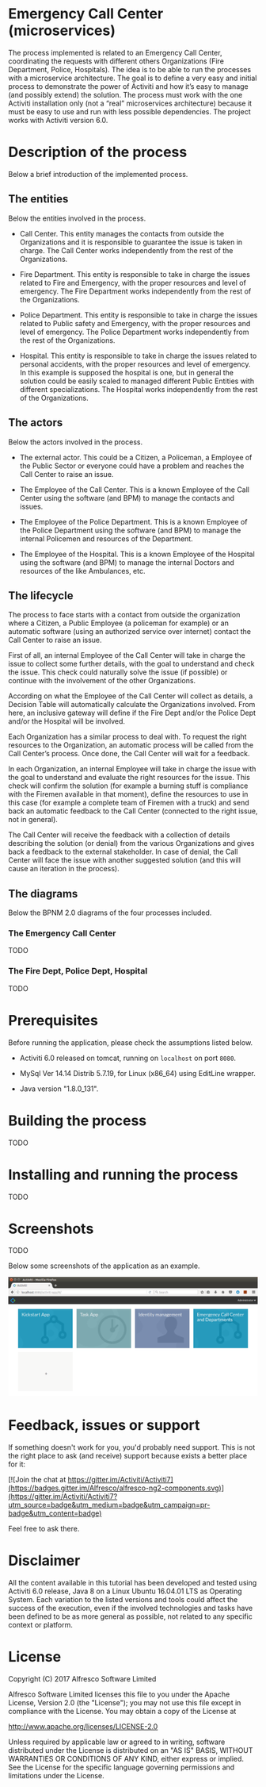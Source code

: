 # Emergency Call Center (microservices)

The process implemented is related to an Emergency Call Center, coordinating the requests with different others Organizations (Fire Department, Police, Hospitals).
The idea is to be able to run the processes with a microservice architecture.
The goal is to define a very easy and initial process to demonstrate the power of Activiti and how it’s easy to manage (and possibly extend) the solution.
The process must work with the one Activiti installation only (not a “real” microservices architecture) because it must be easy to use and run with less possible dependencies.
The project works with Activiti version 6.0.

# Description of the process

Below a brief introduction of the implemented process.

## The entities

Below the entities involved in the process.

* Call Center. This entity manages the contacts from outside the Organizations and it is responsible to guarantee the issue is taken in charge. The Call Center works independently from the rest of the Organizations.

* Fire Department. This entity is responsible to take in charge the issues related to Fire and Emergency, with the proper resources and level of emergency. The Fire Department works independently from the rest of the Organizations.

* Police Department. This entity is responsible to take in charge the issues related to Public safety and Emergency, with the proper resources and level of emergency. The Police Department works independently from the rest of the Organizations.

* Hospital. This entity is responsible to take in charge the issues related to personal accidents, with the proper resources and level of emergency. In this example is supposed the hospital is one, but in general the solution could be easily scaled to managed different Public Entities with different specializations. The Hospital works independently from the rest of the Organizations.

## The actors

Below the actors involved in the process.

* The external actor. This could be a Citizen, a Policeman, a Employee of the Public Sector or everyone could have a problem and reaches the Call Center to raise an issue.

* The Employee of the Call Center. This is a known Employee of the Call Center using the software (and BPM) to manage the contacts and issues.

* The Employee of the Police Department. This is a known Employee of the Police Department using the software (and BPM) to manage the internal Policemen and resources of the Department.

* The Employee of the Hospital. This is a known Employee of the Hospital using the software (and BPM) to manage the internal Doctors and resources of the like Ambulances, etc.

## The lifecycle

The process to face starts with a contact from outside the organization where a Citizen, a Public Employee (a policeman for example) or an automatic software (using an authorized service over internet) contact the Call Center to raise an issue.

First of all, an internal Employee of the Call Center will take in charge the issue to collect some further details, with the goal to understand and check the issue. This check could naturally solve the issue (if possible) or continue with the involvement of the other Organizations.

According on what the Employee of the Call Center will collect as details, a Decision Table will automatically calculate the Organizations involved. From here, an inclusive gateway will define if the Fire Dept and/or the Police Dept and/or the Hospital will be involved.

Each Organization has a similar process to deal with. To request the right resources to the Organization, an automatic process will be called from the Call Center’s process. Once done, the Call Center will wait for a feedback.

In each Organization, an internal Employee will take in charge the issue with the goal to understand and evaluate the right resources for the issue. This check will confirm the solution (for example a burning stuff is compliance with the Firemen available in that moment), define the resources to use in this case (for example a complete team of Firemen with a truck) and send back an automatic feedback to the Call Center (connected to the right issue, not in general).

The Call Center will receive the feedback with a collection of details describing the solution (or denial) from the various Organizations and gives back a feedback to the external stakeholder. In case of denial, the Call Center will face the issue with another suggested solution (and this will cause an iteration in the process).

## The diagrams

Below the BPNM 2.0 diagrams of the four processes included.

### The Emergency Call Center

TODO

### The Fire Dept, Police Dept, Hospital

TODO

# Prerequisites

Before running the application, please check the assumptions listed below.

- Activiti 6.0 released on tomcat, running on `localhost` on port `8080`.

- MySql Ver 14.14 Distrib 5.7.19, for Linux (x86_64) using EditLine wrapper.

- Java version "1.8.0_131".

# Building the process

TODO

# Installing and running the process

TODO

# Screenshots

TODO

Below some screenshots of the application as an example.

![Emergency Call Center](doc/screenshot.01.png)

# Feedback, issues or support

If something doesn't work for you, you'd probably need support.
This is not the right place to ask (and receive) support because exists a better place for it:

[![Join the chat at https://gitter.im/Activiti/Activiti7](https://badges.gitter.im/Alfresco/alfresco-ng2-components.svg)](https://gitter.im/Activiti/Activiti7?utm_source=badge&utm_medium=badge&utm_campaign=pr-badge&utm_content=badge)

Feel free to ask there.

# Disclaimer

All the content available in this tutorial has been developed and tested using Activiti 6.0 release, Java 8 on a Linux Ubuntu 16.04.01 LTS as Operating System.
Each variation to the listed versions and tools could affect the success of the execution, even if the involved technologies and tasks have been defined to be as more general as possible, not related to any specific context or platform.

# License

Copyright (C) 2017 Alfresco Software Limited

Alfresco Software Limited licenses this file to you under the Apache License, Version 2.0 (the "License"); you may not use this file except in compliance with the License. You may obtain a copy of the License at

 http://www.apache.org/licenses/LICENSE-2.0

Unless required by applicable law or agreed to in writing, software distributed under the License is distributed on an "AS IS" BASIS, WITHOUT WARRANTIES OR CONDITIONS OF ANY KIND, either express or implied. See the License for the specific language governing permissions and limitations under the License.
